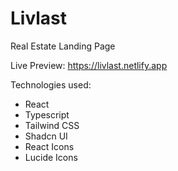# Livlast

Real Estate Landing Page

Live Preview: https://livlast.netlify.app

Technologies used:
- React
- Typescript
- Tailwind CSS
- Shadcn UI
- React Icons
- Lucide Icons   
